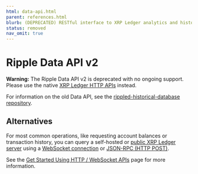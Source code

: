 ```yaml
---
html: data-api.html
parent: references.html
blurb: (DEPRECATED) RESTful interface to XRP Ledger analytics and historical data.
status: removed
nav_omit: true
---
```

# Ripple Data API v2

**Warning:** The Ripple Data API v2 is deprecated with no ongoing support. Please use the native [XRP Ledger HTTP APIs](http-websocket-apis.html) instead.

For information on the old Data API, see the [rippled-historical-database repository](https://github.com/ripple/rippled-historical-database).

## Alternatives

For most common operations, like requesting account balances or transaction history, you can query a self-hosted or [public XRP Ledger server](public-servers.html) using a [WebSocket connection](get-started-using-http-websocket-apis.html#websocket-api) or [JSON-RPC (HTTP POST)](get-started-using-http-websocket-apis.html#json-rpc).

See the [Get Started Using HTTP / WebSocket APIs](get-started-using-http-websocket-apis.html) page for more information.
